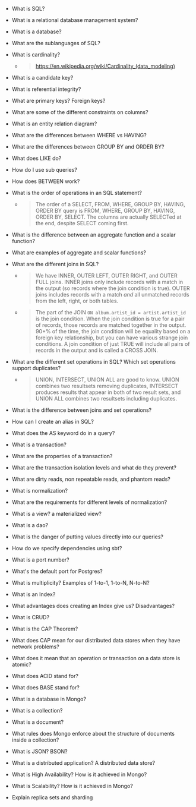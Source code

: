- What is SQL?
- What is a relational database management system?
- What is a database?
- What are the sublanguages of SQL?
- What is cardinality?
  - > https://en.wikipedia.org/wiki/Cardinality_(data_modeling)
- What is a candidate key?
- What is referential integrity?
- What are primary keys? Foreign keys?
- What are some of the different constraints on columns?
- What is an entity relation diagram?
- What are the differences between WHERE vs HAVING?
- What are the differences between GROUP BY and ORDER BY?
- What does LIKE do?
- How do I use sub queries?
- How does BETWEEN work? 
- What is the order of operations in an SQL statement?
  - > The order of a SELECT, FROM, WHERE, GROUP BY, HAVING, ORDER BY query is FROM, WHERE, GROUP BY, HAVING, ORDER BY, SELECT.  The columns are actually SELECTed at the end, despite SELECT coming first.
- What is the difference between an aggregate function and a scalar function?
- What are examples of aggregate and scalar functions?
- What are the different joins in SQL?
  - > We have INNER, OUTER LEFT, OUTER RIGHT, and OUTER FULL joins.  INNER joins only include records with a match in the output (so records where the join condition is true).  OUTER joins includes records with a match *and* all unmatched records from the left, right, or both tables.
  - > The part of the JOIN ```ON album.artist_id = artist.artist_id``` is the join condition.  When the join condition is true for a pair of records, those records are matched together in the output.  90+% of the time, the join condition will be equality based on a foreign key relationship, but you can have various strange join conditions.  A join condition of just TRUE will include all pairs of records in the output and is called a CROSS JOIN.
- What are the different set operations in SQL? Which set operations support duplicates?
  - > UNION, INTERSECT, UNION ALL are good to know.  UNION combines two resultsets removing duplicates, INTERSECT produces results that appear in both of two result sets, and UNION ALL combines two resultsets including duplicates.
- What is the difference between joins and set operations?
- How can I create an alias in SQL? 
- What does the AS keyword do in a query? 
- What is a transaction?
- What are the properties of a transaction?
- What are the transaction isolation levels and what do they prevent?
- What are dirty reads, non repeatable reads, and phantom reads?
- What is normalization?
- What are the requirements for different levels of normalization?
- What is a view? a materialized view?

- What is a dao?
- What is the danger of putting values directly into our queries?

- How do we specify dependencies using sbt?
- What is a port number?
- What's the default port for Postgres?
- What is multiplicity?  Examples of 1-to-1, 1-to-N, N-to-N?
- What is an Index?  
- What advantages does creating an Index give us? Disadvantages?
- What is CRUD?

- What is the CAP Theorem?
- What does CAP mean for our distributed data stores when they have network problems?
- What does it mean that an operation or transaction on a data store is atomic?
- What does ACID stand for?
- What does BASE stand for?

- What is a database in Mongo?
- What is a collection?
- What is a document? 
- What rules does Mongo enforce about the structure of documents inside a collection?
- What is JSON? BSON?
- What is a distributed application?  A distributed data store?
- What is High Availability? How is it achieved in Mongo?
- What is Scalability? How is it achieved in Mongo?
- Explain replica sets and sharding
